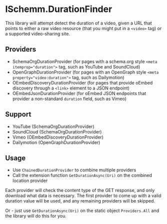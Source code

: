# ISchemm.DurationFinder

This library will attempt detect the duration of a video, given a URL that
points to either a raw video resource (that you might put in a `<video>` tag)
or a supported video-sharing site.

## Providers

* SchemaOrgDurationProvider (for pages with a schema.org style `<meta itemprop="duration">` tag, such as YouTube and SoundCloud)
* OpenGraphDurationProvider (for pages with an OpenGraph style `<meta property="video:duration">` tag, such as Dailymotion)
* OEmbedDiscoveryDurationProvider (for pages that provide oEmbed discovery through a `<link>` element to a JSON endpoint)
* OEmbedJsonDurationProvider (for oEmbed JSON endpoints that provider a non-standard `duration` field, such as Vimeo)

## Support

* YouTube (SchemaOrgDurationProvider)
* SoundCloud (SchemaOrgDurationProvider)
* Vimeo (OEmbedDiscoveryDurationProvider)
* Dailymotion (OpenGraphDurationProvider)

## Usage

* Use `ChainedDurationProvider` to combine multiple providers
* Call the extension function `GetDurationAsync(Uri)` on the combined location provider

Each provider will check the content type of the GET response, and only
download what data is necessary. The first provider to come up with a valid
duration value will be used, and any remaining providers will be skipped.

Or - just use `GetDurationAsync(Uri)` on the static object `Providers.All`
and the library will do this for you.
